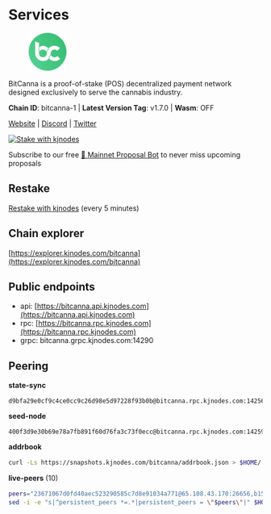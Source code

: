 # Services

<figure><img src="https://raw.githubusercontent.com/kj89/cosmos-images/main/logos/bitcanna.png" alt=""><figcaption></figcaption></figure>

BitCanna is a proof-of-stake (POS) decentralized payment network designed exclusively to serve the cannabis industry. 

**Chain ID**: bitcanna-1 | **Latest Version Tag**: v1.7.0 | **Wasm**: OFF

[Website](https://www.bitcanna.io) | [Discord](https://discord.gg/9AVrzaVQvs) | [Twitter](https://twitter.com/BitCannaGlobal)

[![Stake with kjnodes](https://i.ibb.co/cr44Q8j/button-stake-with-kjnodes.png)](https://restake.app/bitcanna/bcnavaloper1aym6s8eza7kjvnxuwxufrzccz6vqvgnsc47cc7)

Subscribe to our free [🤖 Mainnet Proposal Bot](https://t.me/kjnodes_proposal_bot) to never miss upcoming proposals

## Restake

[Restake with kjnodes](https://restake.app/bitcanna/bcnavaloper1aym6s8eza7kjvnxuwxufrzccz6vqvgnsc47cc7) (every 5 minutes)
## Chain explorer
[https://explorer.kjnodes.com/bitcanna](https://explorer.kjnodes.com/bitcanna)

## Public endpoints

* api: [https://bitcanna.api.kjnodes.com](https://bitcanna.api.kjnodes.com)
* rpc: [https://bitcanna.rpc.kjnodes.com](https://bitcanna.rpc.kjnodes.com)
* grpc: bitcanna.grpc.kjnodes.com:14290

## Peering

**state-sync**

```text
d9bfa29e0cf9c4ce0cc9c26d98e5d97228f93b0b@bitcanna.rpc.kjnodes.com:14256
```

**seed-node**

```text
400f3d9e30b69e78a7fb891f60d76fa3c73f0ecc@bitcanna.rpc.kjnodes.com:14259
```

**addrbook**
```bash
curl -Ls https://snapshots.kjnodes.com/bitcanna/addrbook.json > $HOME/.bcna/config/addrbook.json
```

**live-peers** (10)
```bash
peers="23671067d0fd40aec523290585c7d8e91034a771@65.108.43.170:26656,b15c0fade5fc0a354b4ac3fd9cdd8a716cddd24a@136.144.182.191:26656,df99de6cec9152c517990317b340b8b9a307493c@193.34.144.156:26656,5af4f132d1c63cbe9d828d58522fdbb4bd508880@136.244.29.116:31656,6ae1dfa46884560e13962d73462e5bda0bb8c019@65.109.33.48:17656,b587bf827b5f680c417601b536ffbd505c88bb07@193.70.45.106:13056,5bb0a042e8a4ee28bcda1e26148e57787e75a42e@23.88.69.22:28466,21f58acd833e3160feb01a6d9a6a6f501e87da80@185.144.99.58:26656,d9bfa29e0cf9c4ce0cc9c26d98e5d97228f93b0b@65.109.88.38:14256,3b893f134e9af03e94c5185006bf056f4ec25250@135.148.169.198:13056"
sed -i -e "s|^persistent_peers *=.*|persistent_peers = \"$peers\"|" $HOME/.bcna/config/config.toml
```
